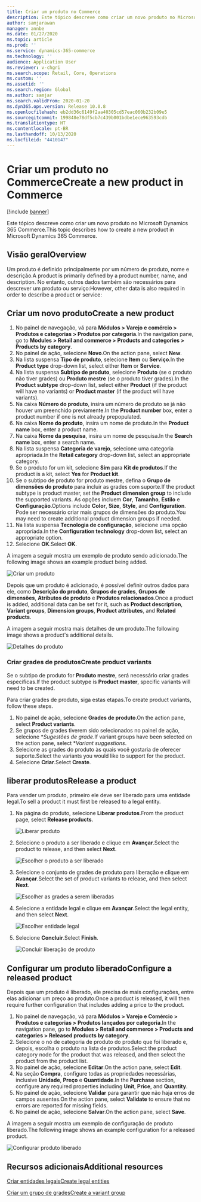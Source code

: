 ```yaml
---
title: Criar um produto no Commerce
description: Este tópico descreve como criar um novo produto no Microsoft Dynamics 365 Commerce.
author: samjarawan
manager: annbe
ms.date: 01/27/2020
ms.topic: article
ms.prod: ''
ms.service: dynamics-365-commerce
ms.technology: ''
audience: Application User
ms.reviewer: v-chgri
ms.search.scope: Retail, Core, Operations
ms.custom: ''
ms.assetid: ''
ms.search.region: Global
ms.author: samjar
ms.search.validFrom: 2020-01-20
ms.dyn365.ops.version: Release 10.0.8
ms.openlocfilehash: eb2dd36c6149f2aa40305cd57eac060b232b09e5
ms.sourcegitcommit: 199848e78df5cb7c439b001bdbe1ece963593cdb
ms.translationtype: HT
ms.contentlocale: pt-BR
ms.lasthandoff: 10/13/2020
ms.locfileid: "4410147"
---
```

# <a name="create-a-new-product-in-commerce"></a><span data-ttu-id="3944b-103">Criar um produto no Commerce</span><span class="sxs-lookup"><span data-stu-id="3944b-103">Create a new product in Commerce</span></span>


[!include [banner](includes/banner.md)]

<span data-ttu-id="3944b-104">Este tópico descreve como criar um novo produto no Microsoft Dynamics 365 Commerce.</span><span class="sxs-lookup"><span data-stu-id="3944b-104">This topic describes how to create a new product in Microsoft Dynamics 365 Commerce.</span></span>

## <a name="overview"></a><span data-ttu-id="3944b-105">Visão geral</span><span class="sxs-lookup"><span data-stu-id="3944b-105">Overview</span></span>

<span data-ttu-id="3944b-106">Um produto é definido principalmente por um número de produto, nome e descrição.</span><span class="sxs-lookup"><span data-stu-id="3944b-106">A product is primarily defined by a product number, name, and description.</span></span> <span data-ttu-id="3944b-107">No entanto, outros dados também são necessários para descrever um produto ou serviço:</span><span class="sxs-lookup"><span data-stu-id="3944b-107">However, other data is also required in order to describe a product or service:</span></span>

## <a name="create-a-new-product"></a><span data-ttu-id="3944b-108">Criar um novo produto</span><span class="sxs-lookup"><span data-stu-id="3944b-108">Create a new product</span></span>

1. <span data-ttu-id="3944b-109">No painel de navegação, vá para **Módulos \> Varejo e comércio \> Produtos e categorias \> Produtos por categoria**.</span><span class="sxs-lookup"><span data-stu-id="3944b-109">In the navigation pane, go to **Modules \> Retail and commerce \> Products and categories \> Products by category**.</span></span>
1. <span data-ttu-id="3944b-110">No painel de ação, selecione **Novo**.</span><span class="sxs-lookup"><span data-stu-id="3944b-110">On the action pane, select **New**.</span></span>
1. <span data-ttu-id="3944b-111">Na lista suspensa **Tipo de produto**, selecione **Item** ou **Serviço**.</span><span class="sxs-lookup"><span data-stu-id="3944b-111">In the **Product type** drop-down list, select either **Item** or **Service**.</span></span>
1. <span data-ttu-id="3944b-112">Na lista suspensa **Subtipo de produto**, selecione **Produto** (se o produto não tiver grades) ou **Produto mestre** (se o produto tiver grades).</span><span class="sxs-lookup"><span data-stu-id="3944b-112">In the **Product subtype** drop-down list, select either **Product** (if the product will have no variants) or **Product master** (if the product will have variants).</span></span>
1. <span data-ttu-id="3944b-113">Na caixa **Número do produto**, insira um número de produto se já não houver um preenchido previamente.</span><span class="sxs-lookup"><span data-stu-id="3944b-113">In the **Product number** box, enter a product number if one is not already prepopulated.</span></span>
1. <span data-ttu-id="3944b-114">Na caixa **Nome do produto**, insira um nome de produto.</span><span class="sxs-lookup"><span data-stu-id="3944b-114">In the **Product name** box, enter a product name.</span></span>
1. <span data-ttu-id="3944b-115">Na caixa **Nome da pesquisa**, insira um nome de pesquisa.</span><span class="sxs-lookup"><span data-stu-id="3944b-115">In the **Search name** box, enter a search name.</span></span>
1. <span data-ttu-id="3944b-116">Na lista suspensa **Categoria de varejo**, selecione uma categoria apropriada.</span><span class="sxs-lookup"><span data-stu-id="3944b-116">In the **Retail category** drop-down list, select an appropriate category.</span></span>
1. <span data-ttu-id="3944b-117">Se o produto for um kit, selecione **Sim** para **Kit de produtos**.</span><span class="sxs-lookup"><span data-stu-id="3944b-117">If the product is a kit, select **Yes** for **Product kit**.</span></span>
1. <span data-ttu-id="3944b-118">Se o subtipo de produto for produto mestre, defina o **Grupo de dimensões do produto** para incluir as grades com suporte.</span><span class="sxs-lookup"><span data-stu-id="3944b-118">If the product subtype is product master, set the **Product dimension group** to include the supported variants.</span></span> <span data-ttu-id="3944b-119">As opções incluem **Cor**, **Tamanho**, **Estilo** e **Configuração**.</span><span class="sxs-lookup"><span data-stu-id="3944b-119">Options include **Color**, **Size**, **Style**, and **Configuration**.</span></span> <span data-ttu-id="3944b-120">Pode ser necessário criar mais grupos de dimensões do produto.</span><span class="sxs-lookup"><span data-stu-id="3944b-120">You may need to create additional product dimension groups if needed.</span></span>
1. <span data-ttu-id="3944b-121">Na lista suspensa **Tecnologia de configuração**, selecione uma opção apropriada.</span><span class="sxs-lookup"><span data-stu-id="3944b-121">In the **Configuration technology** drop-down list, select an appropriate option.</span></span>
1. <span data-ttu-id="3944b-122">Selecione **OK**.</span><span class="sxs-lookup"><span data-stu-id="3944b-122">Select **OK**.</span></span>

<span data-ttu-id="3944b-123">A imagem a seguir mostra um exemplo de produto sendo adicionado.</span><span class="sxs-lookup"><span data-stu-id="3944b-123">The following image shows an example product being added.</span></span>

![Criar um produto](media/create-new-product.png)

<span data-ttu-id="3944b-125">Depois que um produto é adicionado, é possível definir outros dados para ele, como **Descrição do produto**, **Grupos de grades**, **Grupos de dimensões**, **Atributos de produto** e **Produtos relacionados**.</span><span class="sxs-lookup"><span data-stu-id="3944b-125">Once a product is added, additional data can be set for it, such as **Product description**, **Variant groups**, **Dimension groups**, **Product attributes**, and **Related products**.</span></span>

<span data-ttu-id="3944b-126">A imagem a seguir mostra mais detalhes de um produto.</span><span class="sxs-lookup"><span data-stu-id="3944b-126">The following image shows a product's additional details.</span></span>

![Detalhes do produto](media/create-new-product-2.png)

### <a name="create-product-variants"></a><span data-ttu-id="3944b-128">Criar grades de produtos</span><span class="sxs-lookup"><span data-stu-id="3944b-128">Create product variants</span></span>

<span data-ttu-id="3944b-129">Se o subtipo de produto for **Produto mestre**, será necessário criar grades específicas.</span><span class="sxs-lookup"><span data-stu-id="3944b-129">If the product subtype is **Product master**, specific variants will need to be created.</span></span> 

<span data-ttu-id="3944b-130">Para criar grades de produto, siga estas etapas.</span><span class="sxs-lookup"><span data-stu-id="3944b-130">To create product variants, follow these steps.</span></span>

1. <span data-ttu-id="3944b-131">No painel de ação, selecione **Grades de produto**.</span><span class="sxs-lookup"><span data-stu-id="3944b-131">On the action pane, select **Product variants**.</span></span>
1. <span data-ttu-id="3944b-132">Se grupos de grades tiverem sido selecionados no painel de ação, selecione \**Sugestões de grade*.</span><span class="sxs-lookup"><span data-stu-id="3944b-132">If variant groups have been selected on the action pane, select \**Variant suggestions*.</span></span>
1. <span data-ttu-id="3944b-133">Selecione as grades do produto às quais você gostaria de oferecer suporte.</span><span class="sxs-lookup"><span data-stu-id="3944b-133">Select the variants you would like to support for the product.</span></span>
1. <span data-ttu-id="3944b-134">Selecione **Criar**.</span><span class="sxs-lookup"><span data-stu-id="3944b-134">Select **Create**.</span></span>

## <a name="release-a-product"></a><span data-ttu-id="3944b-135">liberar produtos</span><span class="sxs-lookup"><span data-stu-id="3944b-135">Release a product</span></span>

<span data-ttu-id="3944b-136">Para vender um produto, primeiro ele deve ser liberado para uma entidade legal.</span><span class="sxs-lookup"><span data-stu-id="3944b-136">To sell a product it must first be released to a legal entity.</span></span>

1. <span data-ttu-id="3944b-137">Na página do produto, selecione **Liberar produtos**.</span><span class="sxs-lookup"><span data-stu-id="3944b-137">From the product page, select **Release products**.</span></span>

    ![Liberar produto](media/create-new-product-3.png)

1. <span data-ttu-id="3944b-139">Selecione o produto a ser liberado e clique em **Avançar**.</span><span class="sxs-lookup"><span data-stu-id="3944b-139">Select the product to release, and then select **Next**.</span></span>

    ![Escolher o produto a ser liberado](media/create-new-product-4.png)

1. <span data-ttu-id="3944b-141">Selecione o conjunto de grades de produto para liberação e clique em **Avançar**.</span><span class="sxs-lookup"><span data-stu-id="3944b-141">Select the set of product variants to release, and then select **Next**.</span></span>

    ![Escolher as grades a serem liberadas](media/create-new-product-5.png)

1. <span data-ttu-id="3944b-143">Selecione a entidade legal e clique em **Avançar**.</span><span class="sxs-lookup"><span data-stu-id="3944b-143">Select the legal entity, and then select **Next**.</span></span>

    ![Escolher entidade legal](media/create-new-product-6.png)

1. <span data-ttu-id="3944b-145">Selecione **Concluir**.</span><span class="sxs-lookup"><span data-stu-id="3944b-145">Select **Finish**.</span></span>

    ![Concluir liberação de produto](media/create-new-product-7.png)

## <a name="configure-a-released-product"></a><span data-ttu-id="3944b-147">Configurar um produto liberado</span><span class="sxs-lookup"><span data-stu-id="3944b-147">Configure a released product</span></span>

<span data-ttu-id="3944b-148">Depois que um produto é liberado, ele precisa de mais configurações, entre elas adicionar um preço ao produto.</span><span class="sxs-lookup"><span data-stu-id="3944b-148">Once a product is released, it will then require further configuration that includes adding a price to the product.</span></span>

1. <span data-ttu-id="3944b-149">No painel de navegação, vá para **Módulos \> Varejo e Comércio \> Produtos e categorias \> Produtos lançados por categoria**.</span><span class="sxs-lookup"><span data-stu-id="3944b-149">In the navigation pane, go to **Modules \> Retail and commerce \> Products and categories \> Released products by category**.</span></span>
1. <span data-ttu-id="3944b-150">Selecione o nó de categoria de produto do produto que foi liberado e, depois, escolha o produto na lista de produtos.</span><span class="sxs-lookup"><span data-stu-id="3944b-150">Select the product category node for the product that was released, and then select the product from the product list.</span></span>
1. <span data-ttu-id="3944b-151">No painel de ação, selecione **Editar**.</span><span class="sxs-lookup"><span data-stu-id="3944b-151">On the action pane, select **Edit**.</span></span>
1. <span data-ttu-id="3944b-152">Na seção **Compra**, configure todas as propriedades necessárias, inclusive **Unidade**, **Preço** e **Quantidade**.</span><span class="sxs-lookup"><span data-stu-id="3944b-152">In the **Purchase** section, configure any required properties including **Unit**, **Price**,  and **Quantity**.</span></span>
1. <span data-ttu-id="3944b-153">No painel de ação, selecione **Validar** para garantir que não haja erros de campos ausentes.</span><span class="sxs-lookup"><span data-stu-id="3944b-153">On the action pane, select **Validate** to ensure that no errors are reported for missing fields.</span></span>
1. <span data-ttu-id="3944b-154">No painel de ação, selecione **Salvar**.</span><span class="sxs-lookup"><span data-stu-id="3944b-154">On the action pane, select **Save**.</span></span>

<span data-ttu-id="3944b-155">A imagem a seguir mostra um exemplo de configuração de produto liberado.</span><span class="sxs-lookup"><span data-stu-id="3944b-155">The following image shows an example configuration for a released product.</span></span>

![Configurar produto liberado](media/create-new-product-8.png)

## <a name="additional-resources"></a><span data-ttu-id="3944b-157">Recursos adicionais</span><span class="sxs-lookup"><span data-stu-id="3944b-157">Additional resources</span></span>

[<span data-ttu-id="3944b-158">Criar entidades legais</span><span class="sxs-lookup"><span data-stu-id="3944b-158">Create legal entities</span></span>](channels-legal-entities.md)

[<span data-ttu-id="3944b-159">Criar um grupo de grades</span><span class="sxs-lookup"><span data-stu-id="3944b-159">Create a variant group</span></span>](create-variant-group.md) 
